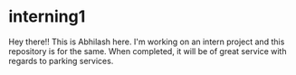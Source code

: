 # interning1

Hey there!! This is Abhilash here. I'm working on an intern project and this repository is for the same. When completed, it will be of great service with regards to parking services.

